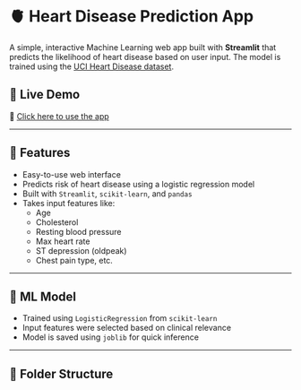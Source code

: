# 🫀 Heart Disease Prediction App

A simple, interactive Machine Learning web app built with **Streamlit** that predicts the likelihood of heart disease based on user input. The model is trained using the [UCI Heart Disease dataset](https://archive.ics.uci.edu/ml/datasets/Heart+Disease).

## 🚀 Live Demo

🔗 [Click here to use the app](https://heart-disease-predictor-app-kejwjwkbvqjsuk269x226h.streamlit.app)

---

## 📌 Features

- Easy-to-use web interface
- Predicts risk of heart disease using a logistic regression model
- Built with `Streamlit`, `scikit-learn`, and `pandas`
- Takes input features like:
  - Age
  - Cholesterol
  - Resting blood pressure
  - Max heart rate
  - ST depression (oldpeak)
  - Chest pain type, etc.

---

## 🧠 ML Model

- Trained using `LogisticRegression` from `scikit-learn`
- Input features were selected based on clinical relevance
- Model is saved using `joblib` for quick inference

---

## 📁 Folder Structure

